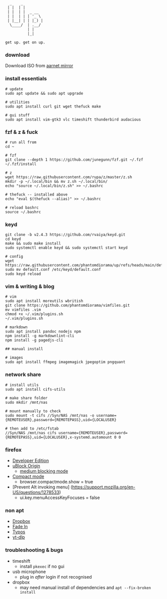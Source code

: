 ```
  _    _
 | |  | |
 | |  | |  _ __
 | |  | | | '_ \
 | |__| | | |_) |
  \____/  | .__/
          | |
          |_|

get up. get on up.
```

### download

Download ISO from [aarnet mirror](https://mirror.aarnet.edu.au/pub/debian-cd/current-live/amd64/iso-hybrid/)

### install essentials

```
# update
sudo apt update && sudo apt upgrade

# utilities
sudo apt install curl git wget thefuck make

# gui stuff
sudo apt install vim-gtk3 vlc timeshift thunderbird audacious
```

### fzf & z & fuck

```
# run all from
cd ~

# fzf
git clone --depth 1 https://github.com/junegunn/fzf.git ~/.fzf
~/.fzf/install

# z
wget https://raw.githubusercontent.com/rupa/z/master/z.sh
mkdir -p ~/.local/bin && mv z.sh ~/.local/bin/
echo "source ~/.local/bin/z.sh" >> ~/.bashrc

# thefuck -- installed above
echo "eval $(thefuck --alias)" >> ~/.bashrc

# reload bashrc
source ~/.bashrc
```

### keyd

```
git clone -b v2.4.3 https://github.com/rvaiya/keyd.git
cd keyd
make && sudo make install
sudo systemctl enable keyd && sudo systemctl start keyd

# config
wget https://raw.githubusercontent.com/phantomdiorama/up/refs/heads/main/default.conf
sudo mv default.conf /etc/keyd/default.conf
sudo keyd reload
```

### vim & writing & blog

```
# vim
sudo apt install moreutils wbritish
git clone https://github.com/phantomdiorama/vimfiles.git
mv vimfiles .vim
chmod +x ~/.vim/plugins.sh
~/.vim/plugins.sh

# markdown
sudo apt install pandoc nodejs npm
npm install -g markdownlint-cli
npm install -g pagedjs-cli

## manual install

# images
sudo apt install ffmpeg imagemagick jpegoptim pngquant
```

### network share

```
# install utils
sudo apt install cifs-utils

# make share folder
sudo mkdir /mnt/nas

# mount manually to check
sudo mount -t cifs //Syn/NAS /mnt/nas -o username={REMOTEUSER},password={REMOTEPASS},uid={LOCALUSER}

# then add to /etc/fstab
//Syn/NAS /mnt/nas cifs username={REMOTEUSER},password={REMOTEPASS},uid={LOCALUSER},x-systemd.automount 0 0
```

### firefox

- [Developer Edition](https://www.mozilla.org/en-US/firefox/developer/)
- [uBlock Origin](https://addons.mozilla.org/en-US/firefox/addon/ublock-origin/)
    - [medium blocking mode](https://github.com/gorhill/ublock/wiki/Blocking-mode:-medium-mode)
- [Compact mode](https://support.mozilla.org/en-US/kb/compact-mode-workaround-firefox)
    - browser.compactmode.show = true
- [Prevent Alt invoking menu] (https://support.mozilla.org/en-US/questions/1278533)
    - ui.key.menuAccessKeyFocuses = false

### non apt
- [Dropbox](https://linux.dropbox.com/packages/debian/)
 - [Fade In](https://www.fadeinpro.com/)
 - [Typos](https://github.com/crate-ci/typos/releases)
 - [yt-dlp](https://github.com/yt-dlp/yt-dlp)

### troubleshooting & bugs

- timeshift
    - install `pkexec` if no gui
- usb microphone
    - plug in *after* login if not recognised
- dropbox
    - may need manual install of dependencies and `apt --fix-broken install`

